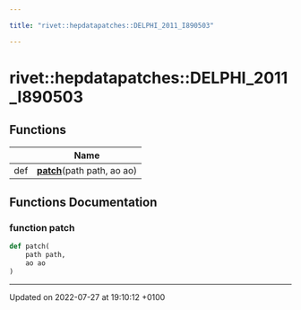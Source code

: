 ```yaml
---

title: "rivet::hepdatapatches::DELPHI_2011_I890503"

---
```


# rivet::hepdatapatches::DELPHI_2011_I890503



## Functions

|                | Name           |
| -------------- | -------------- |
| def | **[patch](http://example.org/namespaces/namespacerivet_1_1hepdatapatches_1_1delphi__2011__i890503/#function-patch)**(path path, ao ao) |


## Functions Documentation

### function patch

```python
def patch(
    path path,
    ao ao
)
```






-------------------------------

Updated on 2022-07-27 at 19:10:12 +0100